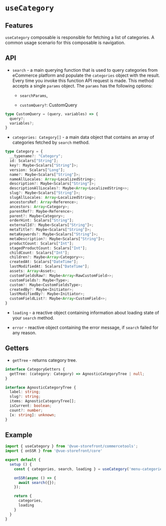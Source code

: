 # `useCategory`

## Features

`useCategory` composable is responsible for fetching a list of categories. A common usage scenario for this composable is navigation.

## API

- `search` - a main querying function that is used to query categories from eCommerce platform and populate the `categories` object with the result. Every time you invoke this function API request is made. This method accepts a single `params` object. The `params` has the following options:

    - `searchParams`,
    
    - `customQuery?`: CustomQuery
    
```ts
type CustomQuery = (query, variables) => {
  query?;
  variables?;
}
```

- `categories: Category[]` - a main data object that contains an array of categories fetched by `search` method.

```ts
type Category = {
  __typename?: "Category";
  id: Scalars["String"];
  key?: Maybe<Scalars["String"]>;
  version: Scalars["Long"];
  name?: Maybe<Scalars["String"]>;
  nameAllLocales: Array<LocalizedString>;
  description?: Maybe<Scalars["String"]>;
  descriptionAllLocales?: Maybe<Array<LocalizedString>>;
  slug?: Maybe<Scalars["String"]>;
  slugAllLocales: Array<LocalizedString>;
  ancestorsRef: Array<Reference>;
  ancestors: Array<Category>;
  parentRef?: Maybe<Reference>;
  parent?: Maybe<Category>;
  orderHint: Scalars["String"];
  externalId?: Maybe<Scalars["String"]>;
  metaTitle?: Maybe<Scalars["String"]>;
  metaKeywords?: Maybe<Scalars["String"]>;
  metaDescription?: Maybe<Scalars["String"]>;
  productCount: Scalars["Int"];
  stagedProductCount: Scalars["Int"];
  childCount: Scalars["Int"];
  children?: Maybe<Array<Category>>;
  createdAt: Scalars["DateTime"];
  lastModifiedAt: Scalars["DateTime"];
  assets: Array<Asset>;
  customFieldsRaw?: Maybe<Array<RawCustomField>>;
  customFields?: Maybe<Type>;
  custom?: Maybe<CustomFieldsType>;
  createdBy?: Maybe<Initiator>;
  lastModifiedBy?: Maybe<Initiator>;
  customFieldList?: Maybe<Array<CustomField>>;
}
```

- `loading` - a reactive object containing information about loading state of your `search` method.

- `error` - reactive object containing the error message, if `search` failed for any reason.

## Getters

- `getTree` - returns category tree.

```ts
interface CategoryGetters {
  getTree: (category: Category) => AgnosticCategoryTree | null;
}

interface AgnosticCategoryTree {
  label: string;
  slug?: string;
  items: AgnosticCategoryTree[];
  isCurrent: boolean;
  count?: number;
  [x: string]: unknown;
}
```

## Example

```js
import { useCategory } from '@vue-storefront/commercetools';
import { onSSR } from '@vue-storefront/core'

export default {
  setup () {
    const { categories, search, loading } = useCategory('menu-categories');

    onSSR(async () => {
      await search({});
    });

    return {
      categories,
      loading
    }
  }
}
```
